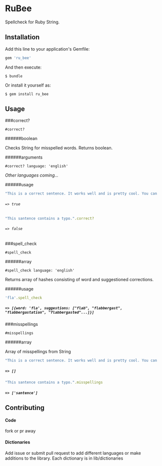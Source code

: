 # RuBee

Spellcheck for Ruby String.


## Installation

Add this line to your application's Gemfile:

```ruby
gem 'ru_bee'
```

And then execute:

    $ bundle

Or install it yourself as:

    $ gem install ru_bee

## Usage

###correct?

```
#correct?
```

######boolean

Checks String for misspelled words. Returns boolean.

######arguments

```
#correct? language: 'english'
```

_Other languages coming..._

######usage

```ruby
"This is a correct sentence. It works well and is pretty cool. You can also use numbers 123!".correct?
```

###### `=> true`

```ruby
"This santence contains a typo.".correct?
```

###### `=> false`


###spell_check

```
#spell_check
```

######array

```
#spell_check language: 'english'
```

Returns array of hashes consisting of word and suggestioned corrections.

######usage

```ruby
'fla'.spell_check 
```

##### `=> [{word: 'fla', suggestions: ["flab", "flabbergast", "flabbergastation", "flabbergasted"...]}]`


###misspellings 

```
#misspellings
```

######array

Array of misspellings from String

```ruby
"This is a correct sentence. It works well and is pretty cool. You can also use numbers 123!".misspellings
```

##### `=> []`

```ruby
"This santence contains a typo.".misspellings
```

##### `=> ['santence']`


## Contributing

#### Code
fork or pr away

#### Dictionaries
Add issue or submit pull request to add different languages or make additions to the library.
Each dictionary is in lib/dictionaries


